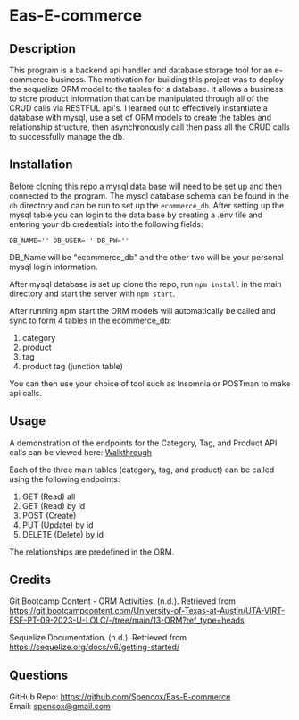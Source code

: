 # Eas-E-commerce

## Description
This program is a backend api handler and database storage tool for an e-commerce business. The motivation for building this project was to deploy the sequelize ORM model to the tables for a database. It allows a business to store product information that can be manipulated through all of the CRUD calls via RESTFUL api's. I learned out to effectively instantiate a database with mysql, use a set of ORM models to create the tables and relationship structure, then asynchronously call then pass all the CRUD calls to successfully manage the db. 


## Installation
Before cloning this repo a mysql data base will need to be set up and then connected to the program.  The mysql database schema can be found in the `db` directory and can be run to set up the `ecommerce_db`. After setting up the mysql table you can login to the data base by creating a .env file and entering your db credentials into the following fields:

`
DB_NAME=''
DB_USER=''
DB_PW=''
`

DB_Name will be "ecommerce_db" and the other two  will be your personal mysql login information.

After mysql database is set up clone the repo, run `npm install` in the main directory and start the server with `npm start`.  

After running npm start the ORM models will automatically be called and sync to form 4 tables in the ecommerce_db:

1. category
2. product
3. tag 
4. product tag (junction table)

You can then use your choice of tool such as Insomnia or POSTman to make api calls.

## Usage

A demonstration of the endpoints for the Category, Tag, and Product API calls can be viewed here: [Walkthrough](https://drive.google.com/file/d/1V4LI9P7S_3YtOkADM4AiHB9q4L5k57CN/view?usp=drive_link)


Each of the three main tables (category, tag, and product) can be called using the following endpoints:

1. GET (Read) all 
2. GET (Read) by id
3. POST (Create) 
4. PUT (Update) by id
5. DELETE (Delete) by id

The relationships are predefined in the ORM. 

## Credits

Git Bootcamp Content - ORM Activities. (n.d.). Retrieved from https://git.bootcampcontent.com/University-of-Texas-at-Austin/UTA-VIRT-FSF-PT-09-2023-U-LOLC/-/tree/main/13-ORM?ref_type=heads

Sequelize Documentation. (n.d.). Retrieved from https://sequelize.org/docs/v6/getting-started/

## Questions
GitHub Repo: https://github.com/Spencox/Eas-E-commerce   
Email: spencox@gmail.com

